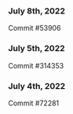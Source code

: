 ### July 8th, 2022

Commit #53906

### July 5th, 2022

Commit #314353


### July 4th, 2022

Commit #72281
